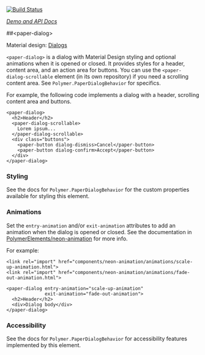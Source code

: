 
<!---

This README is automatically generated from the comments in these files:
paper-dialog.html

Edit those files, and our readme bot will duplicate them over here!
Edit this file, and the bot will squash your changes :)

-->

[![Build Status](https://travis-ci.org/PolymerElements/paper-dialog.svg?branch=master)](https://travis-ci.org/PolymerElements/paper-dialog)

_[Demo and API Docs](https://elements.polymer-project.org/elements/paper-dialog)_


##&lt;paper-dialog&gt;


Material design: [Dialogs](https://www.google.com/design/spec/components/dialogs.html)

`<paper-dialog>` is a dialog with Material Design styling and optional animations when it is
opened or closed. It provides styles for a header, content area, and an action area for buttons.
You can use the `<paper-dialog-scrollable` element (in its own repository) if you need a scrolling
content area. See `Polymer.PaperDialogBehavior` for specifics.

For example, the following code implements a dialog with a header, scrolling content area and
buttons.

    <paper-dialog>
      <h2>Header</h2>
      <paper-dialog-scrollable>
        Lorem ipsum...
      </paper-dialog-scrollable>
      <div class="buttons">
        <paper-button dialog-dismiss>Cancel</paper-button>
        <paper-button dialog-confirm>Accept</paper-button>
      </div>
    </paper-dialog>

### Styling

See the docs for `Polymer.PaperDialogBehavior` for the custom properties available for styling
this element.

### Animations

Set the `entry-animation` and/or `exit-animation` attributes to add an animation when the dialog
is opened or closed. See the documentation in
[PolymerElements/neon-animation](https://github.com/PolymerElements/neon-animation) for more info.

For example:

    <link rel="import" href="components/neon-animation/animations/scale-up-animation.html">
    <link rel="import" href="components/neon-animation/animations/fade-out-animation.html">

    <paper-dialog entry-animation="scale-up-animation"
                  exit-animation="fade-out-animation">
      <h2>Header</h2>
      <div>Dialog body</div>
    </paper-dialog>

### Accessibility

See the docs for `Polymer.PaperDialogBehavior` for accessibility features implemented by this
element.


